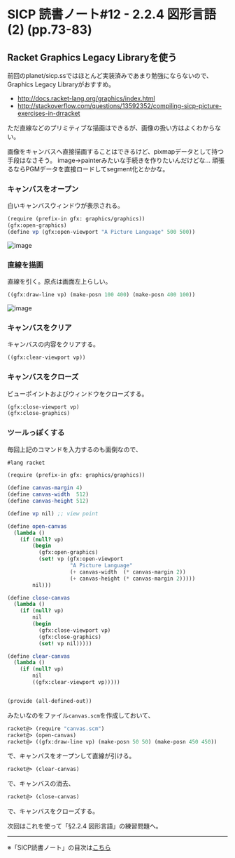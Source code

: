 SICP 読書ノート#12 - 2.2.4 図形言語(2) (pp.73-83)
======================================

Racket Graphics Legacy Libraryを使う
--------------------------------

前回のplanet/sicp.ssではほとんど実装済みであまり勉強にならないので、Graphics Legacy Libraryがおすすめ。

- http://docs.racket-lang.org/graphics/index.html
- http://stackoverflow.com/questions/13592352/compiling-sicp-picture-exercises-in-drracket

ただ直線などのプリミティブな描画はできるが、画像の扱い方はよくわからない。

画像をキャンバスへ直接描画することはできるけど、pixmapデータとして持つ手段はなさそう。
image->painterみたいな手続きを作りたいんだけどな… 頑張るならPGMデータを直接ロードしてsegment化とかかな。


### キャンバスをオープン

白いキャンバスウィンドウが表示される。

```scheme
(require (prefix-in gfx: graphics/graphics))
(gfx:open-graphics)
(define vp (gfx:open-viewport "A Picture Language" 500 500))
```

![image](https://farm4.staticflickr.com/3897/14587251766_eea9ff4d09_o_d.png)

### 直線を描画

直線を引く。原点は画面左上らしい。

```scheme
((gfx:draw-line vp) (make-posn 100 400) (make-posn 400 100))
```

![image](https://farm3.staticflickr.com/2916/14610261545_f45fd6b812_o_d.png)

### キャンバスをクリア

キャンバスの内容をクリアする。

```scheme
((gfx:clear-viewport vp))
```

### キャンバスをクローズ

ビューポイントおよびウィンドウをクローズする。

```scheme
(gfx:close-viewport vp)
(gfx:close-graphics)
```

### ツールっぽくする

毎回上記のコマンドを入力するのも面倒なので、

```scheme
#lang racket

(require (prefix-in gfx: graphics/graphics))

(define canvas-margin 4)
(define canvas-width  512)
(define canvas-height 512)

(define vp nil) ;; view point

(define open-canvas
  (lambda ()
	(if (null? vp)
		(begin
		  (gfx:open-graphics)
		  (set! vp (gfx:open-viewport
					"A Picture Language"
					(+ canvas-width  (* canvas-margin 2))
					(+ canvas-height (* canvas-margin 2)))))
		nil)))

(define close-canvas
  (lambda ()
	(if (null? vp)
		nil
		(begin
		  (gfx:close-viewport vp)
		  (gfx:close-graphics)
		  (set! vp nil)))))

(define clear-canvas
  (lambda ()
	(if (null? vp)
		nil
		((gfx:clear-viewport vp)))))


(provide (all-defined-out))
```

みたいなのをファイル`canvas.scm`を作成しておいて、

```scheme
racket@> (require "canvas.scm")
racket@> (open-canvas)
racket@> ((gfx:draw-line vp) (make-posn 50 50) (make-posn 450 450))
```

で、キャンバスをオープンして直線が引ける。

```scheme
racket@> (clear-canvas)
```

で、キャンバスの消去、

```scheme
racket@> (close-canvas)
```

で、キャンバスをクローズする。


次回はこれを使って「§2.2.4 図形言語」の練習問題へ。



--------------------------------

※「SICP読書ノート」の目次は[こちら](/entry/sicp/index)

